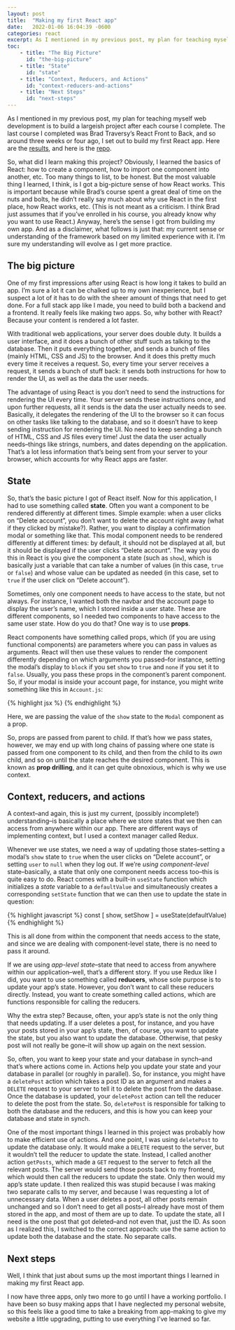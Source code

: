 ```yaml
---
layout: post
title:  "Making my first React app"
date:   2022-01-06 16:04:39 -0600
categories: react
excerpt: As I mentioned in my previous post, my plan for teaching myself web development is to build a largeish project after each course I complete. The last course I completed was Brad Traversy’s React Front to Back, and so around three weeks or four ago, I set out to build my first React app. Here are the results...
toc:
    - title: "The Big Picture"
      id: "the-big-picture"
    - title: "State"
      id: "state"
    - title: "Context, Reducers, and Actions"
      id: "context-reducers-and-actions"
    - title: "Next Steps"
      id: "next-steps"
---
```


As I mentioned in my previous post, my plan for teaching myself web development is to build a largeish project after each course I complete. The last course I completed was Brad Traversy’s React Front to Back, and so around three weeks or four ago, I set out to build my first React app. Here are the [results](http://groupreads.herokuapp.com/), and here is the [repo](https://github.com/arturo-jc/groupreads).

So, what did I learn making this project? Obviously, I learned the basics of React: how to create a component, how to import one component into another, etc. Too many things to list, to be honest. But the most valuable thing I learned, I think, is I got a big-picture sense of how React works. This is important because while Brad’s course spent a great deal of time on the nuts and bolts, he didn’t really say much about why use React in the first place, how React works, etc. (This is not meant as a criticism. I think Brad just assumes that if you’ve enrolled in his course, you already know why you want to use React.) Anyway, here’s the sense I got from building my own app. And as a disclaimer, what follows is just that: my current sense or understanding of the framework based on my limited experience with it. I’m sure my understanding will evolve as I get more practice.

## The big picture
One of my first impressions after using React is how long it takes to build an app. I’m sure a lot it can be chalked up to my own inexperience, but I suspect a lot of it has to do with the sheer amount of things that need to get done. For a full stack app like I made, you need to build both a backend and a frontend. It really feels like making two apps. So, why bother with React? Because your content is rendered a lot faster.

With traditional web applications, your server does double duty. It builds a user interface, and it does a bunch of other stuff such as talking to the database. Then it puts everything together, and sends a bunch of files (mainly HTML, CSS and JS) to the browser. And it does this pretty much every time it receives a request. So, every time your server receives a request, it sends a bunch of stuff back: it sends both instructions for how to render the UI, as well as the data the user needs.

The advantage of using React is you don’t need to send the instructions for rendering the UI every time. Your server sends these instructions once, and upon further requests, all it sends is the data the user actually needs to see. Basically, it delegates the rendering of the UI to the browser so it can focus on other tasks like talking to the database, and so it doesn’t have to keep sending instruction for rendering the UI. No need to keep sending a bunch of HTML, CSS and JS files every time! Just the data the user actually needs–things like strings, numbers, and dates depending on the application. That’s a lot less information that’s being sent from your server to your browser, which accounts for why React apps are faster.

## State
So, that’s the basic picture I got of React itself. Now for this application, I had to use something called **state**. Often you want a component to be rendered differently at different times. Simple example: when a user clicks on “Delete account”, you don’t want to delete the account right away (what if they clicked by mistake?). Rather, you want to display a confirmation modal or something like that. This modal component needs to be rendered differently at different times: by default, it should not be displayed at all, but it should be displayed if the user clicks “Delete account”. The way you do this in React is you give the component a state (such as `show`), which is basically just a variable that can take a number of values (in this case, `true` or `false`) and whose value can be updated as needed (in this case, set to `true` if the user click on “Delete account”).

Sometimes, only one component needs to have access to the state, but not always. For instance, I wanted both the navbar and the account page to display the user’s name, which I stored inside a user state. These are different components, so I needed two components to have access to the same user state. How do you do that? One way is to use **props**.

React components have something called props, which (if you are using functional components) are parameters where you can pass in values as arguments. React will then use these values to render the component differently depending on which arguments you passed–for instance, setting the modal’s display to `block` if you set `show` to `true` and `none` if you set it to `false`. Usually, you pass these props in the component’s parent component. So, if your modal is inside your account page, for instance, you might write something like this in `Account.js`:

{% highlight jsx %}
    <Modal show={show} />
{% endhighlight %}

Here, we are passing the value of the `show` state to the `Modal` component as a prop.

So, props are passed from parent to child. If that’s how we pass states, however, we may end up with long chains of passing where one state is passed from one component to its child, and then from the child to its *own* child, and so on until the state reaches the desired component. This is known as **prop drilling**, and it can get quite obnoxious, which is why we use context.

## Context, reducers, and actions
A context–and again, this is just my current, (possibly incomplete!) understanding–is basically a place where we store states that we then can access from anywhere within our app. There are different ways of implementing context, but I used a context manager called Redux.

Whenever we use states, we need a way of updating those states–setting a modal’s `show` state to `true` when the user clicks on “Delete account”, or setting `user` to `null` when they log out. If we’re *using component-level* state–basically, a state that only one component needs access too–this is quite easy to do. React comes with a built-in `useState` function which initializes a *state* variable to a `defaultValue` and simultaneously creates a corresponding `setState` function that we can then use to update the state in question:

{% highlight javascript %}
const [ show, setShow ] = useState(defaultValue)
{% endhighlight %}

This is all done from within the component that needs access to the state, and since we are dealing with component-level state, there is no need to pass it around.

If we are using *app-level state*–state that need to access from anywhere within our application–well, that’s a different story. If you use Redux like I did, you want to use something called **reducers**, whose sole purpose is to update your app’s state. However, you don’t want to call these reducers directly. Instead, you want to create something called actions, which are functions responsible for calling the reducers.

Why the extra step? Because, often, your app’s state is not the only thing that needs updating. If a user deletes a post, for instance, and you have your posts stored in your app’s state, then, of course, you want to update the state, but you also want to update the database. Otherwise, that pesky post will not really be gone–it will show up again on the next session.

So, often, you want to keep your state and your database in synch–and that’s where actions come in. Actions help you update your state and your database in parallel (or roughly in parallel). So, for instance, you might have a `deletePost` action which takes a post ID as an argument and makes a `DELETE` request to your server to tell it to delete the post from the database. Once the database is updated, your `deletePost` action can tell the reducer to delete the post from the state. So, `deletePost` is responsible for talking to both the database and the reducers, and this is how you can keep your database and state in synch.

One of the most important things I learned in this project was probably how to make efficient use of actions. And one point, I was using `deletePost` to update the database only. It would make a `DELETE` request to the server, but it wouldn’t tell the reducer to update the state. Instead, I called another action `getPosts`, which made a `GET` request to the server to fetch all the relevant posts. The server would send those posts back to my frontend, which would then call the reducers to update the state. Only then would my app’s state update. I then realized this was stupid because I was making two separate calls to my server, and because I was requesting a lot of unnecessary data. When a user deletes a post, all other posts remain unchanged and so I don’t need to get all posts–I already have most of them stored in the app, and most of them are up to date. To update the state, all I need is the one post that got deleted–and not even that, just the ID. As soon as I realized this, I switched to the correct approach: use the same action to update both the database and the state. No separate calls.

## Next steps
Well, I think that just about sums up the most important things I learned in making my first React app.

I now have three apps, only two more to go until I have a working portfolio. I have been so busy making apps that I have neglected my personal website, so this feels like a good time to take a breaking from app-making to give my website a little upgrading, putting to use everything I’ve learned so far.
